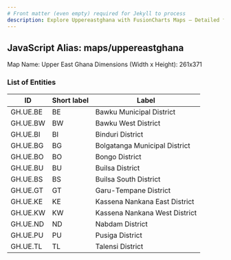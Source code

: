 ```yaml
---
# Front matter (even empty) required for Jekyll to process
description: Explore Uppereastghana with FusionCharts Maps – Detailed features for seamless integration. Try now & enhance your data visualization today! 
---
```


## JavaScript Alias: maps/uppereastghana

Map Name: Upper East Ghana
Dimensions (Width x Height): 261x371

### List of Entities

| ID       | Short label | Label                         |
| -------- | ----------- | ----------------------------- |
| GH.UE.BE | BE          | Bawku Municipal District      |
| GH.UE.BW | BW          | Bawku West District           |
| GH.UE.BI | BI          | Binduri District              |
| GH.UE.BG | BG          | Bolgatanga Municipal District |
| GH.UE.BO | BO          | Bongo District                |
| GH.UE.BU | BU          | Builsa District               |
| GH.UE.BS | BS          | Builsa South District         |
| GH.UE.GT | GT          | Garu-Tempane District         |
| GH.UE.KE | KE          | Kassena Nankana East District |
| GH.UE.KW | KW          | Kassena Nankana West District |
| GH.UE.ND | ND          | Nabdam District               |
| GH.UE.PU | PU          | Pusiga District               |
| GH.UE.TL | TL          | Talensi District              |
